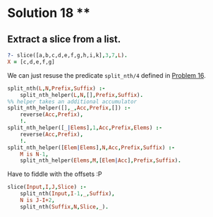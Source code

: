 # Solution 18 \*\*

## Extract a slice from a list.

```prolog
?- slice([a,b,c,d,e,f,g,h,i,k],3,7,L).
X = [c,d,e,f,g]
```

We can just resuse the predicate `split_nth/4` defined in [Problem 16](../P16/solution.md).

```prolog
split_nth(L,N,Prefix,Suffix) :-
    split_nth_helper(L,N,[],Prefix,Suffix).
%% helper takes an additional accumulator
split_nth_helper([],_,Acc,Prefix,[]) :-
    reverse(Acc,Prefix),
    !.
split_nth_helper([_|Elems],1,Acc,Prefix,Elems) :-
    reverse(Acc,Prefix),
    !.
split_nth_helper([Elem|Elems],N,Acc,Prefix,Suffix) :-
    M is N-1,
    split_nth_helper(Elems,M,[Elem|Acc],Prefix,Suffix).
```

Have to fiddle with the offsets :P

```prolog
slice(Input,I,J,Slice) :-
    split_nth(Input,I-1,_,Suffix),
    N is J-I+2,
    split_nth(Suffix,N,Slice,_).
```
